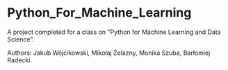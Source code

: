 # Python_For_Machine_Learning

A project completed for a class on "Python for Machine Learning and Data Science". 

Authors: 
Jakub Wójcikowski,
Mikołaj Żelazny,
Monika Szuba,
Barłomiej Radecki.
